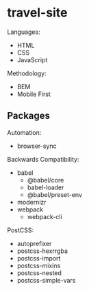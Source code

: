 # travel-site

Languages:
- HTML
- CSS
- JavaScript

Methodology:
- BEM
- Mobile First

## Packages

Automation:
- browser-sync

Backwards Compatibility:
- babel
  - @babel/core
  - babel-loader
  - @babel/preset-env
- modernizr
- webpack
  - webpack-cli

PostCSS:
- autoprefixer
- postcss-hexrrgba
- postcss-import
- postcss-mixins
- postcss-nested
- postcss-simple-vars
